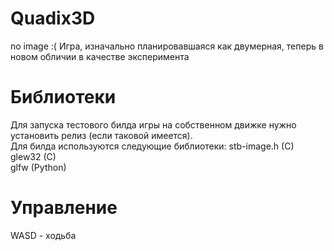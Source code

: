 # Quadix3D
no image :(
Игра, изначально планировавшаяся как двумерная, теперь в новом обличии в качестве эксперимента
# Библиотеки
Для запуска тестового билда игры на собственном движке нужно установить релиз (если таковой имеется).<br>
Для билда используются следующие библиотеки:
stb-image.h (C)<br>
glew32 (C)<br>
glfw (Python)<br>
# Управление
WASD - ходьба<br/>

